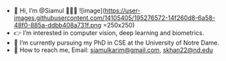 - 👋 Hi, I’m @Siamul 🧑🏽‍💻
![image](https://user-images.githubusercontent.com/14105405/195276572-14f260d8-6a58-48f0-885a-ddbb408a731f.png =250x250)
- 👉 I’m interested in computer vision, deep learning and biometrics.
- 📖 I’m currently pursuing my PhD in CSE at the University of Notre Dame.
- 📧 How to reach me, Email: siamulkarim@gmail.com, skhan22@nd.edu

<!---
Siamul/Siamul is a ✨ special ✨ repository because its `README.md` (this file) appears on your GitHub profile.
You can click the Preview link to take a look at your changes.
--->


